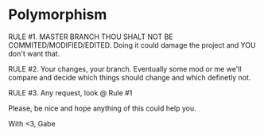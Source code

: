 # Polymorphism

RULE #1. MASTER BRANCH THOU SHALT NOT BE COMMITED/MODIFIED/EDITED. Doing it could damage the project and YOU don't want that.


RULE #2. Your changes, your branch. Eventually some mod or me we'll compare and decide which things should change and which definetly not.


RULE #3. Any request, look @ Rule #1


Please, be nice and hope anything of this could help you.

With <3, Gabe
